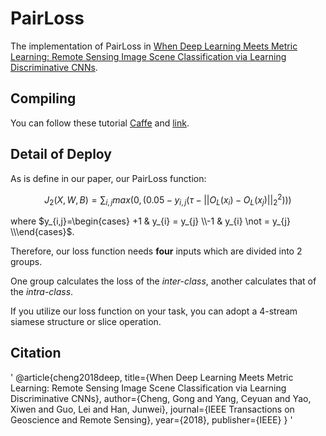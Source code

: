 # PairLoss

The implementation of PairLoss in [When Deep Learning Meets Metric Learning: Remote Sensing Image Scene Classification via Learning Discriminative CNNs](http://ieeexplore.ieee.org/document/8252784/).

## Compiling
You can follow these tutorial [Caffe](http://caffe.berkeleyvision.org/) and [link](https://zhuanlan.zhihu.com/p/25484850).

## Detail of Deploy

As is define in our paper,  our PairLoss function:

$$J_{2}(X, W, B) = \sum_{i,j} max(0, (0.05 - y_{i,j}(\tau-||O_{L}(x_{i})-O_{L}(x_{j})||^2_{2})))$$

where $y_{i,j}=\begin{cases} +1 & y_{i} = y_{j} \\-1 & y_{i} \not = y_{j} \\\end{cases}$.

Therefore, our loss function needs **four** inputs which are divided into 2 groups.

One group calculates the loss of the *inter-class*, another calculates that of the *intra-class*.

If you utilize our loss function on your task, you can adopt a 4-stream siamese structure or slice operation.

## Citation
'
@article{cheng2018deep,
  title={When Deep Learning Meets Metric Learning: Remote Sensing Image Scene Classification via Learning Discriminative CNNs},
  author={Cheng, Gong and Yang, Ceyuan and Yao, Xiwen and Guo, Lei and Han, Junwei},
  journal={IEEE Transactions on Geoscience and Remote Sensing},
  year={2018},
  publisher={IEEE}
}
'

